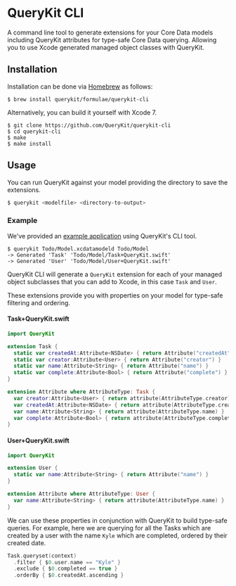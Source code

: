 # QueryKit CLI

A command line tool to generate extensions for your Core Data models
including QueryKit attributes for type-safe Core Data querying.
Allowing you to use Xcode generated managed object classes with QueryKit.

## Installation

Installation can be done via [Homebrew](http://brew.sh) as follows:

```shell
$ brew install querykit/formulae/querykit-cli
```

Alternatively, you can build it yourself with Xcode 7.

```shell
$ git clone https://github.com/QueryKit/querykit-cli
$ cd querykit-cli
$ make
$ make install
```

## Usage

You can run QueryKit against your model providing the directory to save the
extensions.

```bash
$ querykit <modelfile> <directory-to-output>
```

### Example

We've provided an [example application](http://github.com/QueryKit/TodoExample) using QueryKit's CLI tool.

```
$ querykit Todo/Model.xcdatamodeld Todo/Model
-> Generated 'Task' 'Todo/Model/Task+QueryKit.swift'
-> Generated 'User' 'Todo/Model/User+QueryKit.swift'
```

QueryKit CLI will generate a `QueryKit` extension for each of your managed
object subclasses that you can add to Xcode, in this case `Task` and `User`.

These extensions provide you with properties on your model for type-safe filtering and ordering.

#### Task+QueryKit.swift

```swift
import QueryKit

extension Task {
  static var createdAt:Attribute<NSDate> { return Attribute("createdAt") }
  static var creator:Attribute<User> { return Attribute("creator") }
  static var name:Attribute<String> { return Attribute("name") }
  static var complete:Attribute<Bool> { return Attribute("complete") }
}

extension Attribute where AttributeType: Task {
  var creator:Attribute<User> { return attribute(AttributeType.creator) }
  var createdAt:Attribute<NSDate> { return attribute(AttributeType.createdAt) }
  var name:Attribute<String> { return attribute(AttributeType.name) }
  var complete:Attribute<Bool> { return attribute(AttributeType.complete) }
}
```

#### User+QueryKit.swift

```swift
import QueryKit

extension User {
  static var name:Attribute<String> { return Attribute("name") }
}

extension Attribute where AttributeType: User {
  var name:Attribute<String> { return attribute(AttributeType.name) }
}
```

We can use these properties in conjunction with QueryKit to build type-safe
queries. For example, here we are querying for all the Tasks which are
created by a user with the name `Kyle` which are completed, ordered
by their created date.

```swift
Task.queryset(context)
  .filter { $0.user.name == "Kyle" }
  .exclude { $0.completed == true }
  .orderBy { $0.createdAt.ascending }
```

